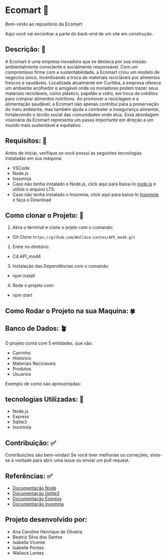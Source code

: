 # Ecomart 🌿

Bem-vindo ao repositório da Ecomart

Aqui você vai encontrar a parte do back-end de um site em construção. 

## Descrição: 🌱

A Ecomart é uma empresa inovadora que se destaca por sua missão ambientalmente consciente e socialmente responsável. Com um compromisso firme com a sustentabilidade, a Ecomart criou um modelo de negócios único, incentivando a troca de materiais recicláveis por alimentos frescos e saudáveis. Localizada atualmente em Curitiba, a empresa oferece um ambiente acolhedor e amigável onde os moradores podem trazer seus materiais recicláveis, como plástico, papelão e vidro, em troca de créditos para comprar alimentos nutritivos. Ao promover a reciclagem e a alimentação saudável, a Ecomart não apenas contribui para a preservação do meio ambiente, mas também ajuda a combater a insegurança alimentar, fortalecendo o tecido social das comunidades onde atua. Essa abordagem visionária da Ecomart representa um passo importante em direção a um mundo mais sustentável e equitativo.

## Requisitos: 🌴

Antes de iniciar, verifique se você possui as seguintes tecnologias instaladas em sua máquina:

- VSCode
- Node.js
- Insomnia
- Caso não tenha instalado o Node.js, click aqui para baixa-lo [node.js](https://nodejs.org/pt-br/download) e utilize o arquivo LTS.
- Caso não tenha instalado o Insomnia, click aqui para baixa-lo [Insomnia](https://insomnia.rest/download) e faça o Download

## Como clonar o Projeto: 🌵

1. Abra o terminal e clone o prjeto com o comando:
- Git Clone `https://github.com/Wallace-Lentes/API_mod4.git`
2. Entre no diretório:
- Cd API_mod4
3. Instalação das Dependências com o comando:
- npm install
4. Rode o projeto com:
- npm start

## Como Rodar o Projeto na sua Maquina: 🍀

## Banco de Dados:  🪴

O projeto conta com 5 entidades, que são:

- Carrinho 
- Historico
- Materiais Reciclaveis 
- Produtos
- Usuarios 

Exemplo de como são apresentadas: 

## tecnologias Utilizadas: 📌

- Node.js
- Express
- Sqlite3
- Insomnia

## Contribuição: ✅

Contribuições são bem-vindas! Se você tiver melhorias ou correções, sinta-se à vontade para abrir uma issue ou enviar um pull request.

## Referências: ✅

- [Documentação Node](https://nodejs.org/en/)
- [Documentação Sqlite3](https://www.sqlite.org/docs.html)
- [Documentação Express](https://expressjs.com/pt-br/)
- [Documentação Insomnia](https://insomnia.rest/)

## Projeto desenvolvido por:

- Ana Caroline Henrique de Oliveira
- Beatriz Silva dos Santos
- Isabella Vicente
- Isabelle Pontes 
- Wallace Lentes
